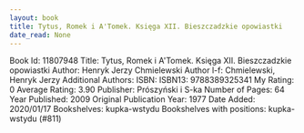 ```yaml
---
layout: book
title: Tytus, Romek i A'Tomek. Księga XII. Bieszczadzkie opowiastki
date_read: None
---
```


Book Id: 11807948
Title: Tytus, Romek i A'Tomek. Księga XII. Bieszczadzkie opowiastki
Author: Henryk Jerzy Chmielewski
Author l-f: Chmielewski, Henryk Jerzy
Additional Authors: 
ISBN: 
ISBN13: 9788389325341
My Rating: 0
Average Rating: 3.90
Publisher: Prószyński i S-ka
Number of Pages: 64
Year Published: 2009
Original Publication Year: 1977
Date Added: 2020/01/17
Bookshelves: kupka-wstydu
Bookshelves with positions: kupka-wstydu (#811)

